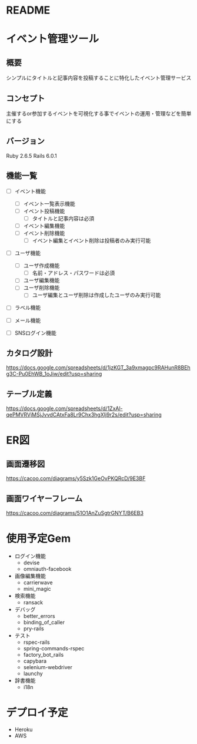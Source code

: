 # README

# イベント管理ツール

## 概要
シンプルにタイトルと記事内容を投稿することに特化したイベント管理サービス

## コンセプト
主催するor参加するイベントを可視化する事でイベントの運用・管理などを簡単にする

## バージョン
Ruby 2.6.5
Rails 6.0.1

## 機能一覧
- [ ] イベント機能
  - [ ] イベント一覧表示機能
  - [ ] イベント投稿機能
    - [ ] タイトルと記事内容は必須
  - [ ] イベント編集機能
  - [ ] イベント削除機能
    - [ ] イベント編集とイベント削除は投稿者のみ実行可能
- [ ] ユーザ機能
  - [ ] ユーザ作成機能
    - [ ] 名前・アドレス・パスワードは必須
  - [ ] ユーザ編集機能
  - [ ] ユーザ削除機能
    - [ ] ユーザ編集とユーザ削除は作成したユーザのみ実行可能
- [ ] ラベル機能
- [ ] メール機能
- [ ] SNSログイン機能


## カタログ設計
https://docs.google.com/spreadsheets/d/1jzKGT_3a9xmagpc9RAHunR8BEhg3C-Pu0EhWB_1oJiw/edit?usp=sharing
## テーブル定義
https://docs.google.com/spreadsheets/d/1ZxAl-qePMVRVjMSjJvvdCAtxFa8Lr9Chx3hgXIj9r2s/edit?usp=sharing
# ER図


## 画面遷移図
https://cacoo.com/diagrams/y5Szk1GeOvPKQRcD/9E3BF
## 画面ワイヤーフレーム
https://cacoo.com/diagrams/51O1AnZuSgtrGNYT/B6EB3

# 使用予定Gem
- ログイン機能
  - devise
  - omniauth-facebook
- 画像編集機能
  - carrierwave
  - mini_magic
- 検索機能
  - ransack
- デバッグ
  - better_errors
  - binding_of_caller
  - pry-rails
- テスト
  - rspec-rails
  - spring-commands-rspec
  - factory_bot_rails
  - capybara
  - selenium-webdriver
  - launchy
- 辞書機能
  - i18n

# デプロイ予定
- Heroku
- AWS
